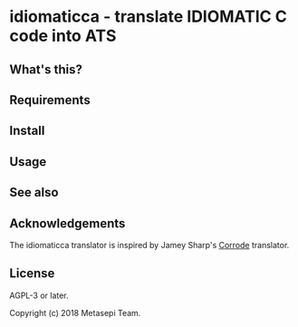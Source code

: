 # idiomaticca - translate IDIOMATIC C code into ATS

## What's this?

## Requirements

## Install

## Usage

## See also

## Acknowledgements

The idiomaticca translator is inspired by Jamey Sharp's [Corrode](https://github.com/jameysharp/corrode) translator.

## License

AGPL-3 or later.

Copyright (c) 2018 Metasepi Team.

